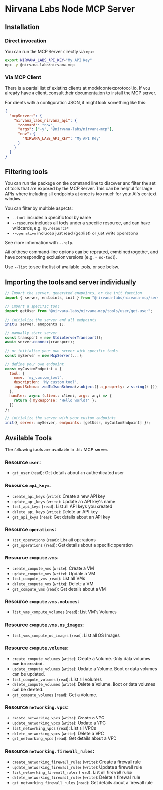 # Nirvana Labs Node MCP Server

## Installation

### Direct invocation

You can run the MCP Server directly via `npx`:

```sh
export NIRVANA_LABS_API_KEY="My API Key"
npx -y @nirvana-labs/nirvana-mcp
```

### Via MCP Client

There is a partial list of existing clients at [modelcontextprotocol.io](https://modelcontextprotocol.io/clients). If you already
have a client, consult their documentation to install the MCP server.

For clients with a configuration JSON, it might look something like this:

```json
{
  "mcpServers": {
    "nirvana_labs_nirvana_api": {
      "command": "npx",
      "args": ["-y", "@nirvana-labs/nirvana-mcp"],
      "env": {
        "NIRVANA_LABS_API_KEY": "My API Key"
      }
    }
  }
}
```

## Filtering tools

You can run the package on the command line to discover and filter the set of tools that are exposed by the
MCP Server. This can be helpful for large APIs where including all endpoints at once is too much for your AI's
context window.

You can filter by multiple aspects:

- `--tool` includes a specific tool by name
- `--resource` includes all tools under a specific resource, and can have wildcards, e.g. `my.resource*`
- `--operation` includes just read (get/list) or just write operations

See more information with `--help`.

All of these command-line options can be repeated, combined together, and have corresponding exclusion versions (e.g. `--no-tool`).

Use `--list` to see the list of available tools, or see below.

## Importing the tools and server individually

```js
// Import the server, generated endpoints, or the init function
import { server, endpoints, init } from "@nirvana-labs/nirvana-mcp/server";

// import a specific tool
import getUser from "@nirvana-labs/nirvana-mcp/tools/user/get-user";

// initialize the server and all endpoints
init({ server, endpoints });

// manually start server
const transport = new StdioServerTransport();
await server.connect(transport);

// or initialize your own server with specific tools
const myServer = new McpServer(...);

// define your own endpoint
const myCustomEndpoint = {
  tool: {
    name: 'my_custom_tool',
    description: 'My custom tool',
    inputSchema: zodToJsonSchema(z.object({ a_property: z.string() })),
  },
  handler: async (client: client, args: any) => {
    return { myResponse: 'Hello world!' };
  })
};

// initialize the server with your custom endpoints
init({ server: myServer, endpoints: [getUser, myCustomEndpoint] });
```

## Available Tools

The following tools are available in this MCP server.

### Resource `user`:

- `get_user` (`read`): Get details about an authenticated user

### Resource `api_keys`:

- `create_api_keys` (`write`): Create a new API key
- `update_api_keys` (`write`): Update an API key's name
- `list_api_keys` (`read`): List all API keys you created
- `delete_api_keys` (`write`): Delete an API key
- `get_api_keys` (`read`): Get details about an API key

### Resource `operations`:

- `list_operations` (`read`): List all operations
- `get_operations` (`read`): Get details about a specific operation

### Resource `compute.vms`:

- `create_compute_vms` (`write`): Create a VM
- `update_compute_vms` (`write`): Update a VM
- `list_compute_vms` (`read`): List all VMs
- `delete_compute_vms` (`write`): Delete a VM
- `get_compute_vms` (`read`): Get details about a VM

### Resource `compute.vms.volumes`:

- `list_vms_compute_volumes` (`read`): List VM's Volumes

### Resource `compute.vms.os_images`:

- `list_vms_compute_os_images` (`read`): List all OS Images

### Resource `compute.volumes`:

- `create_compute_volumes` (`write`): Create a Volume. Only data volumes can be created.
- `update_compute_volumes` (`write`): Update a Volume. Boot or data volumes can be updated.
- `list_compute_volumes` (`read`): List all volumes
- `delete_compute_volumes` (`write`): Delete a Volume. Boot or data volumes can be deleted.
- `get_compute_volumes` (`read`): Get a Volume.

### Resource `networking.vpcs`:

- `create_networking_vpcs` (`write`): Create a VPC
- `update_networking_vpcs` (`write`): Update a VPC
- `list_networking_vpcs` (`read`): List all VPCs
- `delete_networking_vpcs` (`write`): Delete a VPC
- `get_networking_vpcs` (`read`): Get details about a VPC

### Resource `networking.firewall_rules`:

- `create_networking_firewall_rules` (`write`): Create a firewall rule
- `update_networking_firewall_rules` (`write`): Update a firewall rule
- `list_networking_firewall_rules` (`read`): List all firewall rules
- `delete_networking_firewall_rules` (`write`): Delete a firewall rule
- `get_networking_firewall_rules` (`read`): Get details about a firewall rule
